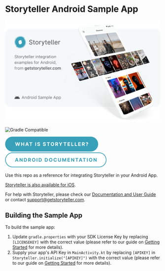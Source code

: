 # Storyteller Android Sample App

<a href="https://getstoryteller.com" target="_blank">
  <img alt="Storyteller integration examples for Android, from getstoryteller.com" src="img/readme-cover.png">
</a>

![Gradle Compatible](https://img.shields.io/badge/Gradle-Compatible-green?logo=gradle)

<p>
  <a href="https://getstoryteller.com" target="_blank"><img alt="What is Storyteller?" src="img/what-is-storyteller-btn.png" width="302" height="48"></a>&nbsp;&nbsp;&nbsp;
  <a href="https://docs.getstoryteller.com/documents/android-sdk" target="_blank"><img alt="Storyteller Android Documentation" src="img/docs-btn.png" width="329" height="48"></a>
</p>

Use this repo as a reference for integrating Storyteller in your Android App.

[Storyteller is also available for iOS](https://github.com/stormideas/storyteller-sample-android).

For help with Storyteller, please check our [Documentation and User Guide](https://docs.getstoryteller.com/documents/) or contact [support@getstoryteller.com](mailto:support@getstoryteller.com?Subject=Android%20Sample%20App).

## Building the Sample App

To build the sample app:
1. Update `gradle.properties` with your SDK License Key by replacing `[LICENSEKEY]` with the correct value (please refer to our guide on [Getting Started](https://docs.getstoryteller.com/documents/android-sdk/GettingStarted#how-to-add-the-sdk-to-your-project) for more details).
2. Supply your app's API Key in ``MainActivity.kt`` by replacing `[APIKEY]` in `Storyteller.initialize("[APIKEY]")` with the correct value (please refer to our guide on [Getting Started](https://docs.getstoryteller.com/documents/android-sdk/GettingStarted#sdk-initialization) for more details).
